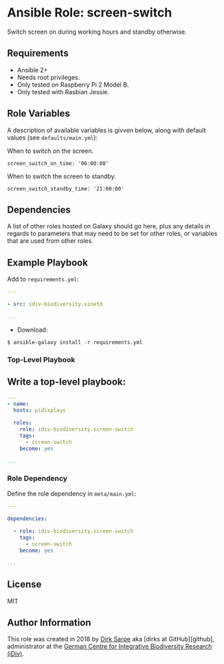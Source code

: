 Ansible Role: screen-switch
=========

Switch screen on during working hours and standby otherwise.

Requirements
------------

- Ansible 2+
- Needs root privileges.
- Only tested on Raspberry Pi 2 Model B.
- Only tested with Rasbian Jessie.

Role Variables
--------------
A description of available variables is givven below, along with default values (see `defaults/main.yml`):

When to switch on the screen.
```
screen_switch_on_time: '06:00:00'
```

When to switch the screen to standby.
```
screen_switch_standby_time: '21:00:00'
```

Dependencies
------------

A list of other roles hosted on Galaxy should go here, plus any details in regards to parameters that may need to be set for other roles, or variables that are used from other roles.

Example Playbook
----------------

Add to `requirements.yml`:

```yml
---

- src: idiv-biodiversity.xinetd

...
```

- Download:
```console
$ ansible-galaxy install -r requirements.yml
```

### Top-Level Playbook

Write a top-level playbook:
-
```yml
---
- name: 
  hosts: pidisplays

  roles:
    role: idiv-biodiversity.screen-switch
    tags:
      - screen-switch
    become: yes

...
```

### Role Dependency

Define the role dependency in `meta/main.yml`:

```yml
---

dependencies:
  
  - role: idiv-biodiversity.screen-switch
    tags:
      - screen-switch
    become: yes

...
```
License
-------

MIT

Author Information
------------------

This role was created in 2018 by [Dirk Sarpe](dirk.sarpe@idiv.de) aka [dirks at GitHub][github], administrator at the [German Centre for Integrative Biodiversity Research (iDiv)][idiv].

[author]: https://www.idiv.de/groups_and_people/employees/details/eshow/sarpe-dirk.html
[idiv]: https://www.idiv.de/
[dirks]: https://github.com/dirks
